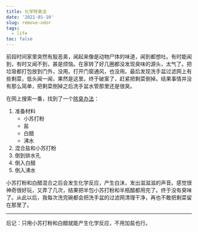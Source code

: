 ```yaml
---
title: 化学除臭法
date: '2021-01-10'
slug: remove-odor
tags:
  - life
toc: false
---
```


<!--more-->

前段时间家里突然有股恶臭，闻起来像是动物尸体的味道，闻到都想吐。有时能闻到，有时又闻不到，甚是烦恼。在家转了好几圈都没发现臭味的源头，太气了。把垃圾都打包放到门外，没用。打开门窗通风，也没用。最后发现洗手盆过滤网上有些剩菜，低头闻一闻，果然是这里。终于破案了，赶紧把剩菜倒掉。结果事情并没有那么简单，把剩菜倒掉之后洗手盆水管那里还是很臭。

在网上搜索一番，找到了一个[除臭办法](https://youtu.be/tn3huU630hI)：

1. 准备材料
    - 小苏打粉
    - 盐
    - 白醋
    - 沸水
1. 混合盐和小苏打粉
1. 倒到排水孔
1. 倒入白醋
1. 倒入沸水

小苏打粉和白醋混合之后会发生化学反应，产生白沫，发出滋滋滋的声音。感觉很神奇很好玩，又弄了几次，结果把半包小苏打粉和半瓶醋都用完了。终于没有臭味了。从此以后，我每次洗完碗都会把洗手盆的过滤网清理干净，再也不敢把剩菜留在那里了。

---

后记：只用小苏打粉和白醋就能产生化学反应，不用加盐也行。